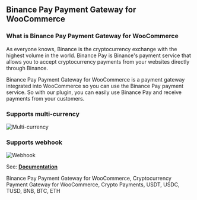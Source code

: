 ## Binance Pay Payment Gateway for WooCommerce

### What is Binance Pay Payment Gateway for WooCommerce

As everyone knows, Binance is the cryptocurrency exchange with the highest volume in the world. Binance Pay is Binance's payment service that allows you to accept cryptocurrency payments from your websites directly through Binance. 

Binance Pay Payment Gateway for WooCommerce is a payment gateway integrated into WooCommerce so you can use the Binance Pay payment service. So with our plugin, you can easily use Binance Pay and receive payments from your customers.

### Supports multi-currency
![Multi-currency](https://i.ibb.co/ngm8JKG/Screenshot-3.png)

### Supports webhook
![Webhook](https://i.ibb.co/ngm8JKG/Screenshot-4.png)

See: **<a href="https://developers.binance.com/docs/binance-pay/authentication" target="_blank">Documentation</a>**

Binance Pay Payment Gateway for WooCommerce, Cryptocurrency Payment Gateway for WooCommerce, Crypto Payments, USDT, USDC, TUSD, BNB, BTC, ETH
